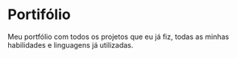 # Portifólio
 Meu portfólio com todos os projetos que eu já fiz, todas as minhas habilidades e linguagens já utilizadas.
